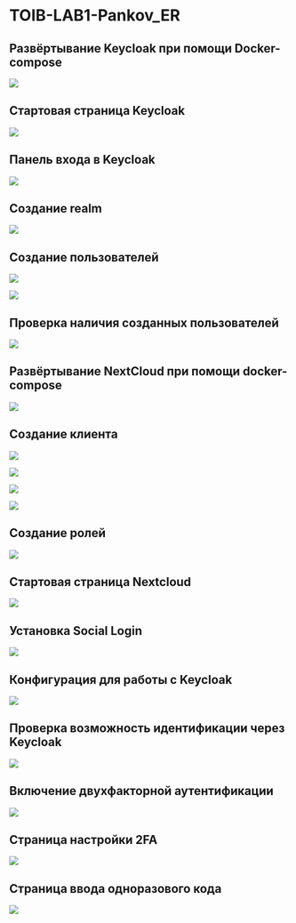 # TOIB-LAB1-Pankov_ER

## Развёртывание Keycloak при помощи Docker-compose

![](screenshots/1.png)

## Стартовая страница Keycloak

![](screenshots/2.png)

## Панель входа в Keycloak

![](screenshots/3.png)

## Создание realm

![](screenshots/4.png)

## Создание пользователей

![](screenshots/5.png)

![](screenshots/6.png)

## Проверка наличия созданных пользователей

![](screenshots/7.png)

## Развёртывание NextCloud при помощи docker-compose

![](screenshots/8.png)

## Создание клиента

![](screenshots/9.png)

![](screenshots/10.png)

![](screenshots/11.png)

![](screenshots/12.png)

## Создание ролей

![](screenshots/13.png)

## Cтартовая страница Nextcloud

![](screenshots/14.png)

## Установка Social Login

![](screenshots/15.png)

## Конфигурация для работы с Keycloak

![](screenshots/16.png)

## Проверка возможность идентификации через Keycloak

![](screenshots/17.png)

## Включение двухфакторной аутентификации

![](screenshots/18.png)

## Страница настройки 2FA

![](screenshots/19.png)

## Страница ввода одноразового кода

![](screenshots/20.png)

